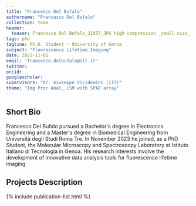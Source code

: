 ```yaml
---
title: "Francesco Del Bufalo"
authorname: "Francesco Del Bufalo"
collection: team
header:
  teaser: Francesco Del Bufalo_21937_JPG high compression _small size_.jpg
tags: phd
tagline: Ph.D. Student - University of Genoa  
subject: "Fluorescence Lifetime Imaging"
date: 2023-11-01
email: 'francesco.delbufalo@iit.it'
twitter:
orcid: 
googlescholar: 
supervisors: "Dr. Giuseppe Vicidomini (IIT)"
theme: "Img Proc Anal, LSM with SPAD array"
---
```


<h2>Short Bio</h2>
Francesco Del Bufalo pursued a Bachelor's degree in Electronics Engineering and a Master's degree in Biomedical Engineering from Università degli Studi Roma Tre. In November 2023 he joined, as a PhD Student, the Molecular Microscopy and Spectroscopy Laboratory at Istituto Italiano di Tecnologia in Genoa. His research interests involve the development of innovative data analysis tools for fluorescence lifetime imaging

<h2>Projects Description</h2>
<!--- Text --->

<!---{% include author-research-themes.html %}--->
<!---{% include team-member-collaborators.html %}--->
{% include publication-list.html %}
